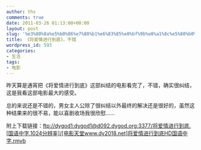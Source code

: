 ```yaml
---
author: ths
comments: true
date: 2011-03-26 01:13:00+00:00
layout: post
slug: '%e3%80%8a%e5%b0%86%e7%88%b1%e6%83%85%e8%bf%9b%e8%a1%8c%e5%88%b0%e5%ba%95%e3%80%8b%ef%bc%8c%e4%b8%8d%e9%94%99'
title: 《将爱情进行到底》，不错
wordpress_id: 593
categories:
- 生活
tags:
- 电影
---
```


昨天算是通宵把《将爱情进行到底》这部纠结的电影看完了，不错，确实很纠结，这是我看这部电影最大的感受。





总的来说还是不错的，男女主人公除了很纠结以外最终的解决还是很好的，虽然这种结果来的很不易，能以喜剧收场我很欣慰……





附上下载链接：[ftp://dygod1:dygod1@d092.dygod.org:3377/将爱情进行到底.[国语中字.1024分辨率]/[电影天堂www.dy2018.net]将爱情进行到底HD国语中字.rmvb](ftp://dygod1:dygod1@d092.dygod.org:3377/将爱情进行到底.[国语中字.1024分辨率]/[电影天堂www.dy2018.net]将爱情进行到底HD国语中字.rmvb)




